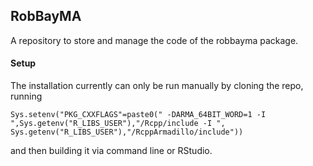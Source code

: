 ## RobBayMA

A repository to store and manage the code of the robbayma package.

#### Setup

The installation currently can only be run manually by cloning the repo, running 

```
Sys.setenv("PKG_CXXFLAGS"=paste0(" -DARMA_64BIT_WORD=1 -I ",Sys.getenv("R_LIBS_USER"),"/Rcpp/include -I ", Sys.getenv("R_LIBS_USER"),"/RcppArmadillo/include"))
```

and then building it via command line or RStudio.
